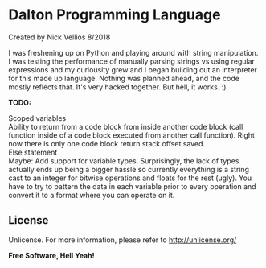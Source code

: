 # Dalton Programming Language

Created by Nick Vellios
8/2018

I was freshening up on Python and playing around with string manipulation.
I was testing the performance of manually parsing strings vs using regular
expressions and my curiousity grew and I began building out an interpreter
for this made up language.  Nothing was planned ahead, and the code mostly
reflects that.  It's very hacked together.  But hell, it works.  :)

**TODO:**

Scoped variables\
Ability to return from a code block from inside another code block (call function inside of a code block executed from another call function).  Right now there is only one code block return stack offset saved.\
Else statement\
Maybe: Add support for variable types.  Surprisingly, the lack of types actually ends up being a bigger hassle so currently everything is a string cast to an integer for bitwise operations and floats for the rest (ugly).  You have to try to pattern the data in each variable prior to every operation and convert it to a format where you can operate on it.

License
----

Unlicense.  For more information, please refer to <http://unlicense.org/>


**Free Software, Hell Yeah!**
